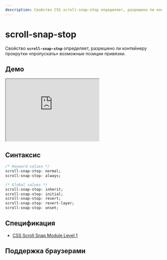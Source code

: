 ```yaml
---
description: Свойство CSS scroll-snap-stop определяет, разрешено ли контейнеру прокрутки «пропускать» возможные позиции привязки.
---
```


# scroll-snap-stop

Свойство **`scroll-snap-stop`** определяет, разрешено ли контейнеру прокрутки «пропускать» возможные позиции привязки.

## Демо

<iframe class="interactive is-default-height" height="200" src="https://interactive-examples.mdn.mozilla.net/pages/css/scroll-snap-stop.html" title="MDN Web Docs Interactive Example" loading="lazy" data-readystate="complete"></iframe>

## Синтаксис

```css
/* Keyword values */
scroll-snap-stop: normal;
scroll-snap-stop: always;

/* Global values */
scroll-snap-stop: inherit;
scroll-snap-stop: initial;
scroll-snap-stop: revert;
scroll-snap-stop: revert-layer;
scroll-snap-stop: unset;
```

## Спецификация

- [CSS Scroll Snap Module Level 1](https://w3c.github.io/csswg-drafts/css-scroll-snap/#scroll-snap-stop)

## Поддержка браузерами

<p class="ciu_embed" data-feature="mdn-css__properties__scroll-snap-stop" data-periods="future_1,current,past_1,past_2" data-accessible-colours="false"></p>
